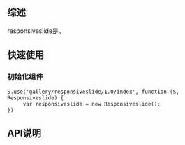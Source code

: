 ## 综述

responsiveslide是。

## 快速使用

### 初始化组件

    S.use('gallery/responsiveslide/1.0/index', function (S, Responsiveslide) {
         var responsiveslide = new Responsiveslide();
    })

## API说明


